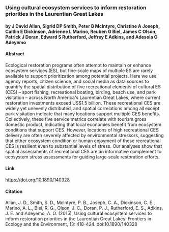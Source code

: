 ### Using cultural ecosystem services to inform restoration priorities in the Laurentian Great Lakes 

#### by J David Allan, Sigrid DP Smith, Peter B McIntyre, Christine A Joseph, Caitlin E Dickinson, Adrienne L Marino, Reuben G Biel, James C Olson, Patrick J Doran, Edward S Rutherford, Jeffrey E Adkins, and Adesola O Adeyemo 



#### Abstract
Ecological restoration programs often attempt to maintain or enhance ecosystem services (ES), but fine‐scale maps of multiple ES are rarely available to support prioritization among potential projects. Here we use agency reports, citizen science, and social media as data sources to quantify the spatial distribution of five recreational elements of cultural ES (CES) – sport fishing, recreational boating, birding, beach use, and park visitation – across North America's Laurentian Great Lakes, where current restoration investments exceed US$1.5 billion. These recreational CES are widely yet unevenly distributed, and spatial correlations among all except park visitation indicate that many locations support multiple CES benefits. Collectively, these five service metrics correlate with tourism gross domestic product, indicating that local economies benefit from ecosystem conditions that support CES. However, locations of high recreational CES delivery are often severely affected by environmental stressors, suggesting that either ecosystem condition or human enjoyment of these recreational CES is resilient even to substantial levels of stress. Our analyses show that spatial assessments of recreational CES are an informative complement to ecosystem stress assessments for guiding large‐scale restoration efforts. 


#### Link
https://doi.org/10.1890/140328


#### Citation
Allan, J. D., Smith, S. D., McIntyre, P. B., Joseph, C. A., Dickinson, C. E., Marino, A. L., Biel, R. G., Olson, J. C., Doran, P. J., Rutherford, E. S., Adkins, J. E. and Adeyemo, A. O. (2015), Using cultural ecosystem services to inform restoration priorities in the Laurentian Great Lakes. Frontiers in Ecology and the Environment, 13: 418-424. doi:10.1890/140328